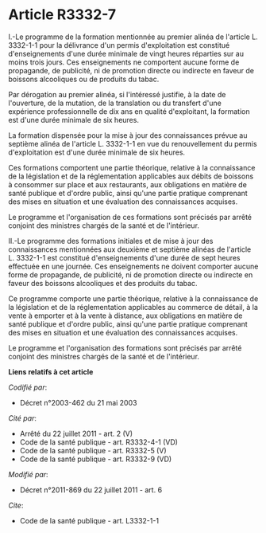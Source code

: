 # Article R3332-7

I.-Le programme de la formation mentionnée au premier alinéa de l'article L. 3332-1-1 pour la délivrance d'un permis
d'exploitation est constitué d'enseignements d'une durée minimale de vingt heures réparties sur au moins trois jours. Ces
enseignements ne comportent aucune forme de propagande, de publicité, ni de promotion directe ou indirecte en faveur de
boissons alcooliques ou de produits du tabac. 

Par dérogation au premier alinéa, si l'intéressé justifie, à la date de l'ouverture, de la mutation, de la translation ou du
transfert d'une expérience professionnelle de dix ans en qualité d'exploitant, la formation est d'une durée minimale de six
heures. 

La formation dispensée pour la mise à jour des connaissances prévue au septième alinéa de l'article L. 3332-1-1 en vue du
renouvellement du permis d'exploitation est d'une durée minimale de six heures. 

Ces formations comportent une partie théorique, relative à la connaissance de la législation et de la réglementation
applicables aux débits de boissons à consommer sur place et aux restaurants, aux obligations en matière de santé publique et
d'ordre public, ainsi qu'une partie pratique comprenant des mises en situation et une évaluation des connaissances acquises. 

Le programme et l'organisation de ces formations sont précisés par arrêté conjoint des ministres chargés de la santé et de
l'intérieur. 

II.-Le programme des formations initiales et de mise à jour des connaissances mentionnées aux deuxième et septième alinéas de
l'article L. 3332-1-1 est constitué d'enseignements d'une durée de sept heures effectuée en une journée. Ces enseignements ne
doivent comporter aucune forme de propagande, de publicité, ni de promotion directe ou indirecte en faveur des boissons
alcooliques et des produits du tabac. 

Ce programme comporte une partie théorique, relative à la connaissance de la législation et de la réglementation applicables
au commerce de détail, à la vente à emporter et à la vente à distance, aux obligations en matière de santé publique et
d'ordre public, ainsi qu'une partie pratique comprenant des mises en situation et une évaluation des connaissances acquises. 

Le programme et l'organisation des formations sont précisés par arrêté conjoint des ministres chargés de la santé et de
l'intérieur.

**Liens relatifs à cet article**

_Codifié par_:

  - Décret n°2003-462 du 21 mai 2003

_Cité par_:

  - Arrêté du 22 juillet 2011 - art. 2 (V)
  - Code de la santé publique - art. R3332-4-1 (VD)
  - Code de la santé publique - art. R3332-5 (V)
  - Code de la santé publique - art. R3332-9 (VD)

_Modifié par_:

  - Décret n°2011-869 du 22 juillet 2011 - art. 6

_Cite_:

  - Code de la santé publique - art. L3332-1-1
